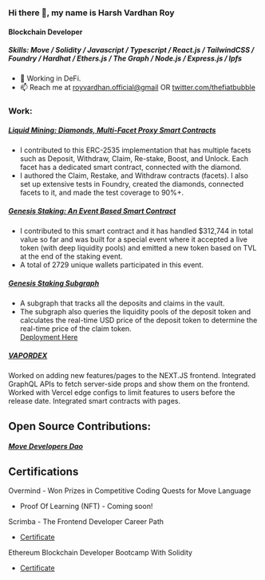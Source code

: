 ### Hi there 👋, my name is Harsh Vardhan Roy
#### Blockchain Developer

##### Skills: Move / Solidity / Javascript / Typescript / React.js / TailwindCSS / Foundry / Hardhat / Ethers.js / The Graph / Node.js / Express.js / Ipfs

- 🔭 Working in DeFi.   
- 📫 Reach me at [royvardhan.official@gmail](mailto:royvardhan.official@gmail.com) OR [twitter.com/thefiatbubble](https://twitter.com/thefiatbubble)

### Work: 

##### [Liquid Mining: Diamonds, Multi-Facet Proxy Smart Contracts](https://github.com/VaporFi/liquid-mining)
- I contributed to this ERC-2535 implementation that has multiple facets such as Deposit, Withdraw, Claim, Re-stake, Boost, and Unlock. Each facet has a dedicated smart contract, connected with the diamond. 
- I authored the Claim, Restake, and Withdraw contracts (facets). I also set up extensive tests in Foundry, created the diamonds, connected facets to it, and made the test coverage to 90%+.


##### [Genesis Staking: An Event Based Smart Contract](https://snowtrace.io/address/0xd21fe537c97054f40890f012955a536d80d1bf00)
- I contributed to this smart contract and it has handled $312,744 in total value so far and was built for a special event where it accepted a live token (with deep liquidity pools) and emitted a new token based on TVL at the end of the staking event.
- A total of 2729 unique wallets participated in this event.

##### [Genesis Staking Subgraph](https://github.com/royvardhan/genesis-staking-subgraph)
- A subgraph that tracks all the deposits and claims in the vault.
- The subgraph also queries the liquidity pools of the deposit token and calculates the real-time USD price of the deposit token to determine the real-time price of the claim token.  
[Deployment Here](https://thegraph.com/hosted-service/subgraph/royvardhan/genesisv4)

##### [VAPORDEX](https://app.vapordex.io/swap)
Worked on adding new features/pages to the NEXT.JS frontend. 
Integrated GraphQL APIs to fetch server-side props and show them on the frontend.
Worked with Vercel edge configs to limit features to users before the release date.
Integrated smart contracts with pages.

## Open Source Contributions:

##### [Move Developers Dao](https://github.com/movedevelopersdao/Aptos-Move-by-Example/commit/a62f4a4bd0c241455997a7882f42a1b5cc664f51)

## Certifications

Overmind - Won Prizes in Competitive Coding Quests for Move Language
 - Proof Of Learning (NFT) - Coming soon!

Scrimba - The Frontend Developer Career Path
- [Certificate](https://scrimba.com/certificate/uB4V7YA2/gfrontend)

Ethereum Blockchain Developer Bootcamp With Solidity
- [Certificate](https://www.udemy.com/certificate/UC-86df1665-6e81-4b04-9f6d-878b0bf0aa11/)
